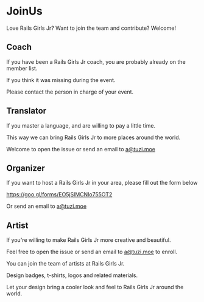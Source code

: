 # JoinUs

Love Rails Girls Jr? Want to join the team and contribute? Welcome!

## Coach
If you have been a Rails Girls Jr coach, you are probably already on the member list. 

If you think it was missing during the event. 

Please contact the person in charge of your event.


## Translator
If you master a language, and are willing to pay a little time. 

This way we can bring Rails Girls Jr to more places around the world. 

Welcome to open the issue or send an email to a@tuzi.moe

## Organizer
If you want to host a Rails Girls Jr in your area, please fill out the form below

https://goo.gl/forms/EO5jSlMCNlo755OT2

Or send an email to a@tuzi.moe

## Artist
If you're willing to make Rails Girls Jr more creative and beautiful.

Feel free to open the issue or send an email to a@tuzi.moe to enroll. 

You can join the team of artists at Rails Girls Jr. 

Design badges, t-shirts, logos and related materials. 

Let your design bring a cooler look and feel to Rails Girls Jr around the world.
